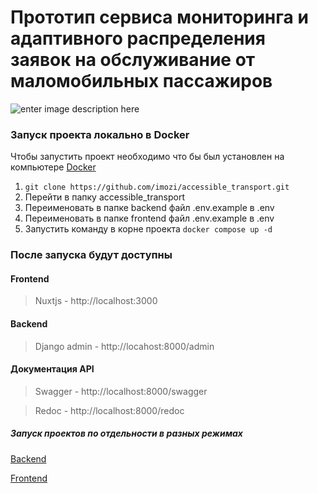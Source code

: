 # Прототип сервиса мониторинга и адаптивного распределения заявок на обслуживание от маломобильных пассажиров

![enter image description here](https://github.com/imozi/accessible_transport/assets/29326762/85e6fcb9-6f9d-4358-8b38-24938960b99b)


### Запуск проекта локально в Docker

Чтобы запустить проект необходимо что бы был установлен на компьютере [Docker](https://docs.docker.com/engine/install/)

1.  `git clone https://github.com/imozi/accessible_transport.git`
2.  Перейти в папку accessible_transport
3.  Переименовать в папке backend файл .env.example в .env 
4. Переименовать в папке frontend файл .env.example в .env
5. Запустить команду в корне проекта `docker compose up -d` 

### После запуска будут доступны

#### Frontend

> Nuxtjs - http://localhost:3000

#### Backend

> Django admin - http://locahost:8000/admin 

#### Документация API 

> Swagger - http://localhost:8000/swagger

> Redoc - http://localhost:8000/redoc

##### Запуск проектов по отдельности в разных режимах
[Backend](https://github.com/imozi/accessible_transport/tree/main/backend#accessible_transport)

[Frontend](https://github.com/imozi/accessible_transport/tree/main/frontend#nuxt-3-minimal-starter)